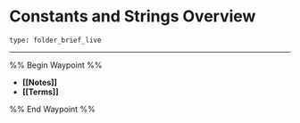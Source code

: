 # Constants and Strings Overview
 
```ccard
type: folder_brief_live
```
 
---

%% Begin Waypoint %%
- **[[Notes]]**
- **[[Terms]]**

%% End Waypoint %%